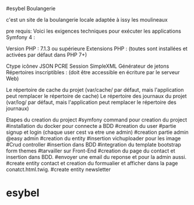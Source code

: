 #esybel Boulangerie

c'est un site de la boulangerie locale adaptée à issy les moulineaux

pre requis:
Voici les exigences techniques pour exécuter les applications Symfony 4 :

Version PHP : 7.1.3 ou supérieure
Extensions PHP : (toutes sont installées et activées par défaut dans PHP 7+)

Ctype
icônev
JSON
PCRE
Session
SimpleXML
Générateur de jetons
Répertoires inscriptibles : (doit être accessible en écriture par le serveur Web)

Le répertoire de cache du projet (var/cache/ par défaut, mais l'application peut remplacer le répertoire de cache)
Le répertoire des journaux du projet (var/log/ par défaut, mais l'application peut remplacer le répertoire des journaux)


Etapes du creation du project
#symfony command pour creation du project
#installation du docker pour connecte a BDD 
#creation du user
#partie signup et login (chaque user cest va etre une admin)
#creation partie admin @easy admin
#creation du entity
#insertion vichuploader pour les image
#Crud controller
#insertion dans BDD
#integration du  template bootstrap form themes
#tarvailler sur Front-End
#creation du page du contact et insertion dans BDD.
#envoyer une email du reponse et pour la admin aussi.
#create entity contact et creation du formualier et afficher dans la page conatct.html.twig.
#create entity newsletter




# esybel 
